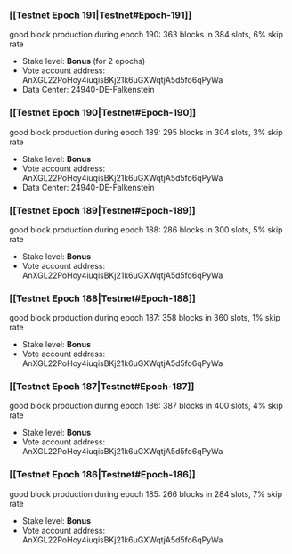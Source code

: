 ### [[Testnet Epoch 191|Testnet#Epoch-191]]
good block production during epoch 190: 363 blocks in 384 slots, 6% skip rate
* Stake level: **Bonus** (for 2 epochs)
* Vote account address: AnXGL22PoHoy4iuqisBKj21k6uGXWqtjA5d5fo6qPyWa
* Data Center: 24940-DE-Falkenstein
### [[Testnet Epoch 190|Testnet#Epoch-190]]
good block production during epoch 189: 295 blocks in 304 slots, 3% skip rate
* Stake level: **Bonus**
* Vote account address: AnXGL22PoHoy4iuqisBKj21k6uGXWqtjA5d5fo6qPyWa
* Data Center: 24940-DE-Falkenstein
### [[Testnet Epoch 189|Testnet#Epoch-189]]
good block production during epoch 188: 286 blocks in 300 slots, 5% skip rate
* Stake level: **Bonus**
* Vote account address: AnXGL22PoHoy4iuqisBKj21k6uGXWqtjA5d5fo6qPyWa
### [[Testnet Epoch 188|Testnet#Epoch-188]]
good block production during epoch 187: 358 blocks in 360 slots, 1% skip rate
* Stake level: **Bonus**
* Vote account address: AnXGL22PoHoy4iuqisBKj21k6uGXWqtjA5d5fo6qPyWa
### [[Testnet Epoch 187|Testnet#Epoch-187]]
good block production during epoch 186: 387 blocks in 400 slots, 4% skip rate
* Stake level: **Bonus**
* Vote account address: AnXGL22PoHoy4iuqisBKj21k6uGXWqtjA5d5fo6qPyWa
### [[Testnet Epoch 186|Testnet#Epoch-186]]
good block production during epoch 185: 266 blocks in 284 slots, 7% skip rate
* Stake level: **Bonus**
* Vote account address: AnXGL22PoHoy4iuqisBKj21k6uGXWqtjA5d5fo6qPyWa